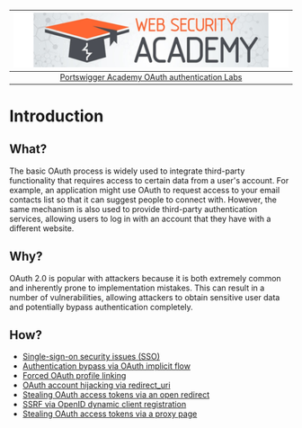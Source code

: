 | [![Portswigger OAuth authentication Labs](../../_static/images/pal.png)](https://portswigger.net/web-security/all-labs#oauth-authentication) |
|:--:|
| [Portswigger Academy OAuth authentication Labs](https://portswigger.net/web-security/all-labs#oauth-authentication) |

# Introduction

## What?

The basic OAuth process is widely used to integrate third-party functionality that requires access to certain data from a user's account. For example, an application might use OAuth to request access to your email contacts list so that it can suggest people to connect with. However, the same mechanism is also used to provide third-party authentication services, allowing users to log in with an account that they have with a different website. 

## Why?

OAuth 2.0 is popular with attackers because it is both extremely common and inherently prone to implementation mistakes. This can result in a number of vulnerabilities, allowing attackers to obtain sensitive user data and potentially bypass authentication completely. 

## How?

* [Single-sign-on security issues (SSO)](../techniques/sso.md)
* [Authentication bypass via OAuth implicit flow](1.md)
* [Forced OAuth profile linking](2.md)
* [OAuth account hijacking via redirect_uri](3.md)
* [Stealing OAuth access tokens via an open redirect](4.md)
* [SSRF via OpenID dynamic client registration](5.md)
* [Stealing OAuth access tokens via a proxy page](6.md)